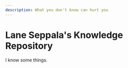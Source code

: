 ```yaml
---
description: What you don't know can hurt you
---
```


# Lane Seppala's Knowledge Repository

I know some things.

